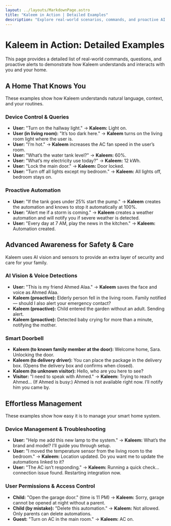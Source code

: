 ```yaml
---
layout: ../layouts/MarkdownPage.astro
title: "Kaleem in Action | Detailed Examples"
description: "Explore real-world scenarios, commands, and proactive AI responses that bring your smart home to life."
---
```


# Kaleem in Action: Detailed Examples

This page provides a detailed list of real-world commands, questions, and proactive alerts to demonstrate how Kaleem understands and interacts with you and your home.
## A Home That Knows You

<div id="home-that-knows-you"></div>

These examples show how Kaleem understands natural language, context, and your routines.

### Device Control & Queries

- **User:** "Turn on the hallway light." → **Kaleem:** Light on.
- **User (in living room):** "It’s too dark here." → **Kaleem** turns on the living room light where the user is.
- **User:** "I’m hot." → **Kaleem** increases the AC fan speed in the user’s room.
- **User:** "What’s the water tank level?" → **Kaleem:** 60%.
- **User:** "What’s my electricity use today?" → **Kaleem:** 12 kWh.
- **User:** "Lock the main door." → **Kaleem:** Door locked.
- **User:** "Turn off all lights except my bedroom." → **Kaleem:** All lights off, bedroom stays on.

### Proactive Automation

- **User:** "If the tank goes under 25% start the pump." → **Kaleem** creates the automation and knows to stop it automatically at 100%.
- **User:** "Alert me if a storm is coming." → **Kaleem** creates a weather automation and will notify you if severe weather is detected.
- **User:** "Every day at 7 AM, play the news in the kitchen." → **Kaleem:** Automation created.
## Advanced Awareness for Safety & Care

<div id="safety-and-care"></div>

Kaleem uses AI vision and sensors to provide an extra layer of security and care for your family.

### AI Vision & Voice Detections

- **User:** "This is my friend Ahmed Alaa." → **Kaleem** saves the face and voice as Ahmed Alaa.
- **Kaleem (proactive):** Elderly person fell in the living room. Family notified — should I also alert your emergency contact?
- **Kaleem (proactive):** Child entered the garden without an adult. Sending alert.
- **Kaleem (proactive):** Detected baby crying for more than a minute, notifying the mother.

### Smart Doorbell

- **Kaleem (to known family member at the door):** Welcome home, Sara. Unlocking the door.
- **Kaleem (to delivery driver):** You can place the package in the delivery box. (Opens the delivery box and confirms when closed).
- **Kaleem (to unknown visitor):** Hello, who are you here to see?
- **Visitor:** "I need to speak with Ahmed." → **Kaleem:** Trying to reach Ahmed... (If Ahmed is busy:) Ahmed is not available right now. I’ll notify him you came by.
## Effortless Management

<div id="effortless-management"></div>

These examples show how easy it is to manage your smart home system.

### Device Management & Troubleshooting

- **User:** "Help me add this new lamp to the system." → **Kaleem:** What’s the brand and model? I’ll guide you through setup.
- **User:** "I moved the temperature sensor from the living room to the bedroom." → **Kaleem:** Location updated. Do you want me to update the automations linked to it?
- **User:** "The AC isn’t responding." → **Kaleem:** Running a quick check… connection issue found. Restarting integration now.

### User Permissions & Access Control

- **Child:** "Open the garage door." (time is 11 PM) → **Kaleem:** Sorry, garage cannot be opened at night without a parent.
- **Child (by mistake):** "Delete this automation." → **Kaleem:** Not allowed. Only parents can delete automations.
- **Guest:** "Turn on AC in the main room." → **Kaleem:** AC on.